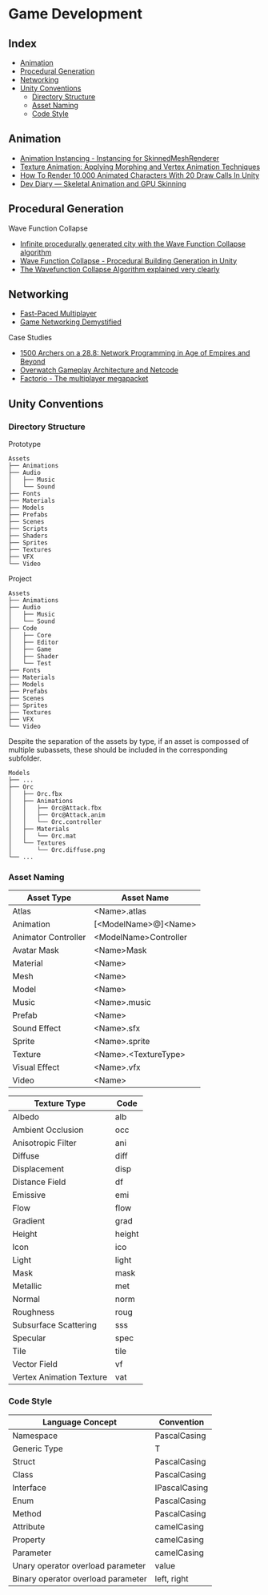 # Game Development

## Index

* [Animation](#animation)
* [Procedural Generation](#procedural-generation)
* [Networking](#networking)
* [Unity Conventions](#unity-conventions)
  * [Directory Structure](#directory-structure)
  * [Asset Naming](#asset-naming)
  * [Code Style](#code-style)

## Animation

* [Animation Instancing - Instancing for SkinnedMeshRenderer](https://blog.unity.com/technology/animation-instancing-instancing-for-skinnedmeshrenderer)
* [Texture Animation: Applying Morphing and Vertex Animation Techniques](https://medium.com/tech-at-wildlife-studios/texture-animation-techniques-1daecb316657)
* [How To Render 10,000 Animated Characters With 20 Draw Calls In Unity](https://medium.com/chenjd-xyz/how-to-render-10-000-animated-characters-with-20-draw-calls-in-unity-e30a3036349a)
* [Dev Diary — Skeletal Animation and GPU Skinning](https://yadiyasheng.medium.com/skeletal-animation-and-gpu-skinning-c99b30eb2ca2)

## Procedural Generation

Wave Function Collapse
* [Infinite procedurally generated city with the Wave Function Collapse algorithm](https://marian42.de/article/wfc/)
* [Wave Function Collapse - Procedural Building Generation in Unity](https://www.uproomgames.com/dev-log/wave-function-collapse)
* [The Wavefunction Collapse Algorithm explained very clearly](https://robertheaton.com/2018/12/17/wavefunction-collapse-algorithm/)

## Networking

* [Fast-Paced Multiplayer](https://www.gabrielgambetta.com/client-server-game-architecture.html)
* [Game Networking Demystified](https://ruoyusun.com/2019/03/28/game-networking-1.html)

Case Studies
* [1500 Archers on a 28.8: Network Programming in Age of Empires and Beyond](https://www.gamedeveloper.com/programming/1500-archers-on-a-28-8-network-programming-in-age-of-empires-and-beyond)
* [Overwatch Gameplay Architecture and Netcode](https://www.youtube.com/watch?v=W3aieHjyNvw)
* [Factorio - The multiplayer megapacket](https://factorio.com/blog/post/fff-302)

## Unity Conventions

### Directory Structure

Prototype
```
Assets
├── Animations
├── Audio
│   ├── Music
│   └── Sound
├── Fonts
├── Materials
├── Models
├── Prefabs
├── Scenes
├── Scripts
├── Shaders
├── Sprites
├── Textures
├── VFX
└── Video
```

Project
```
Assets
├── Animations
├── Audio
│   ├── Music
│   └── Sound
├── Code
│   ├── Core
│   ├── Editor
│   ├── Game
│   ├── Shader
│   └── Test
├── Fonts
├── Materials
├── Models
├── Prefabs
├── Scenes
├── Sprites
├── Textures
├── VFX
└── Video
```

Despite the separation of the assets by type, if an asset is compossed of multiple subassets, these should be included in the corresponding subfolder.
```
Models
├── ...
├── Orc
│   ├── Orc.fbx
│   ├── Animations
│   │   ├── Orc@Attack.fbx
│   │   ├── Orc@Attack.anim
│   │   └── Orc.controller
│   ├── Materials
│   │   └── Orc.mat
│   └── Textures
│       └── Orc.diffuse.png
└── ...
```

### Asset Naming

| Asset Type | Asset Name |
| - | - |
| Atlas | \<Name\>.atlas |
| Animation | [\<ModelName\>@]\<Name\> |
| Animator Controller | \<ModelName\>Controller |
| Avatar Mask | \<Name\>Mask |
| Material | \<Name\> |
| Mesh | \<Name\> |
| Model | \<Name\> |
| Music | \<Name\>.music |
| Prefab | \<Name\> |
| Sound Effect | \<Name\>.sfx |
| Sprite | \<Name\>.sprite |
| Texture | \<Name\>.\<TextureType\> |
| Visual Effect | \<Name\>.vfx |
| Video | \<Name\> |

| Texture Type | Code |
| - | - |
| Albedo | alb |
| Ambient Occlusion | occ |
| Anisotropic Filter | ani |
| Diffuse | diff |
| Displacement | disp |
| Distance Field | df |
| Emissive | emi |
| Flow | flow |
| Gradient | grad |
| Height | height |
| Icon | ico |
| Light | light |
| Mask | mask |
| Metallic | met |
| Normal | norm |
| Roughness | roug |
| Subsurface Scattering | sss |
| Specular | spec |
| Tile | tile |
| Vector Field | vf |
| Vertex Animation Texture | vat |

### Code Style

| Language Concept | Convention |
| - | - |
| Namespace | PascalCasing |
| Generic Type | T |
| Struct | PascalCasing |
| Class | PascalCasing |
| Interface | IPascalCasing |
| Enum | PascalCasing |
| Method | PascalCasing |
| Attribute | camelCasing |
| Property | camelCasing |
| Parameter | camelCasing |
| Unary operator overload parameter | value |
| Binary operator overload parameter | left, right |
